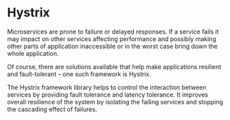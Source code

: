 # Hystrix

Microservices are prone to failure or delayed responses. If a service fails it may impact on other services affecting performance and possibly making other parts of application inaccessible or in the worst case bring down the whole application.

Of course, there are solutions available that help make applications resilient and fault-tolerant – one such framework is Hystrix.

The Hystrix framework library helps to control the interaction between services by providing fault tolerance and latency tolerance. It improves overall resilience of the system by isolating the failing services and stopping the cascading effect of failures.


